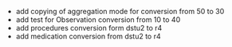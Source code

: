 * add copying of aggregation mode for conversion from 50 to 30 
* add test for Observation conversion from 10 to 40
* add procedures conversion form dstu2 to r4
* add medication conversion from dstu2 to r4